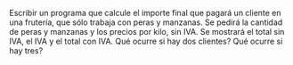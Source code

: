 Escribir un programa que calcule el importe final que pagará un cliente en una frutería, que
sólo trabaja con peras y manzanas. Se pedirá la cantidad de peras y manzanas y los precios por
kilo, sin IVA. Se mostrará el total sin IVA, el IVA y el total con IVA. Qué ocurre si hay dos
clientes? Qué ocurre si hay tres?